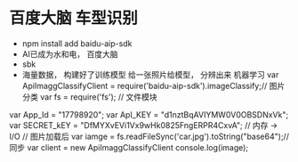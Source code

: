 # 百度大脑 车型识别
 - npm install add baidu-aip-sdk
 - AI已成为水和电， 百度大脑
 - sbk
 - 海量数据， 构建好了训练模型
 给一张照片给模型， 分辨出来
 机器学习
 var ApiImaggClassifyClient = require('baidu-aip-sdk').imageClassify;// 图片分类
var fs = require('fs'); // 文件模块

var App_Id = "17798920";
var ApI_KEY = "d1nztBqAVIYMW0V0OBSDNxVk";
var SECRET_kEY = "DfMYXvEVi1Vx9wHk0825FngERPR4CxvA";
// 内存 -> I/O
// 图片加载后
var iamge = fs.readFileSync('car.jpg').toString("base64");// 同步
var client = new ApiImaggClassifyClient
console.log(image);